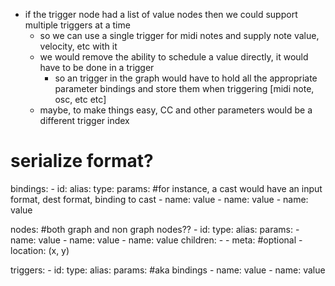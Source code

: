 * if the trigger node had a list of value nodes then we could support multiple triggers at a time
	* so we can use a single trigger for midi notes and supply note value, velocity, etc with it
	* we would remove the ability to schedule a value directly, it would have to be done in a trigger
		* so an trigger in the graph would have to hold all the appropriate parameter bindings and store them
		  when triggering [midi note, osc, etc etc]
  * maybe, to make things easy, CC and other parameters would be a different trigger index


# serialize format? 

bindings:
    - id: <uuid>
      alias: <optionalName>
      type: <typename>
      params: #for instance, a cast would have an input format, dest format, binding to cast
        - name: value
        - name: value
        - name: value

nodes: #both graph and non graph nodes??
    - id: <uuid>
      type: <typename>
      alias: <optionalName>
      params:
        - name: value
        - name: value
        - name: value
      children:
        - <uuid>
        - <uuid>
      meta: #optional
        - location: (x, y)

triggers:
    - id: <uuid>
      type: <typename>
      alias: <optionalName>
      params: #aka bindings
        - name: value
        - name: value
